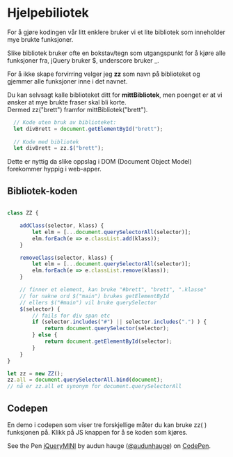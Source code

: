 # Hjelpebiliotek

For å gjøre kodingen vår litt enklere bruker vi et lite bibliotek
som inneholder mye brukte funksjoner.

Slike bibliotek bruker ofte en bokstav/tegn som utgangspunkt for å kjøre alle
funksjoner fra, jQuery bruker $, underscore bruker _.

For å ikke skape forvirring velger jeg **zz** som navn på biblioteket
og gjemmer alle funksjoner inne i det navnet.

Du kan selvsagt kalle biblioteket ditt for **mittBibliotek**, men poenget
er at vi ønsker at mye brukte fraser skal bli korte.  
Dermed zz("brett") framfor mittBibliotek("brett").


```js
  // Kode uten bruk av biblioteket:
  let divBrett = document.getElementById("brett");
  
  // Kode med bibliotek
  let divBrett = zz.$("brett");
```
Dette er nyttig da slike oppslag i DOM (Document Object Model) forekommer
hyppig i web-apper.

## Bibliotek-koden

```js

class ZZ {

    addClass(selector, klass) {
        let elm = [...document.querySelectorAll(selector)];
        elm.forEach(e => e.classList.add(klass));
    }

    removeClass(selector, klass) {
        let elm = [...document.querySelectorAll(selector)];
        elm.forEach(e => e.classList.remove(klass));
    }

    // finner et element, kan bruke "#brett", "brett", ".klasse"
    // for nakne ord $("main") brukes getElementById
    // ellers $("#main") vil bruke querySelector
    $(selector) {
        // fails for div span etc
        if (selector.includes("#") || selector.includes(".") ) {
            return document.querySelector(selector);
        } else {
            return document.getElementById(selector);
        }
    }
}

let zz = new ZZ();
zz.all = document.querySelectorAll.bind(document);
// nå er zz.all et synonym for document.querySelectorAll

```

## Codepen

En demo i codepen som viser tre forskjellige måter du kan bruke
zz(  ) funksjonen på. Klikk på JS knappen for å se koden som kjøres.

<p data-height="268" data-theme-id="0" data-slug-hash="reMrwP" data-default-tab="result" data-user="audunhauge" class="codepen">See the Pen <a href="http://codepen.io/audunhauge/pen/reMrwP/">jQueryMINI</a> by audun hauge (<a href="http://codepen.io/audunhauge">@audunhauge</a>) on <a href="http://codepen.io">CodePen</a>.</p>
<script async src="//assets.codepen.io/assets/embed/ei.js"></script>
